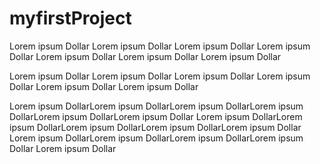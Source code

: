 # myfirstProject

Lorem ipsum Dollar Lorem ipsum Dollar 
Lorem ipsum Dollar Lorem ipsum Dollar Lorem ipsum Dollar Lorem ipsum Dollar Lorem ipsum Dollar 

Lorem ipsum Dollar 
Lorem ipsum Dollar 
Lorem ipsum Dollar 
Lorem ipsum Dollar 
Lorem ipsum Dollar 
Lorem ipsum Dollar 


Lorem ipsum DollarLorem ipsum DollarLorem ipsum DollarLorem ipsum DollarLorem ipsum DollarLorem ipsum Dollar
Lorem ipsum DollarLorem ipsum DollarLorem ipsum DollarLorem ipsum DollarLorem ipsum Dollar
Lorem ipsum DollarLorem ipsum DollarLorem ipsum DollarLorem ipsum Dollar
Lorem ipsum Dollar



 


